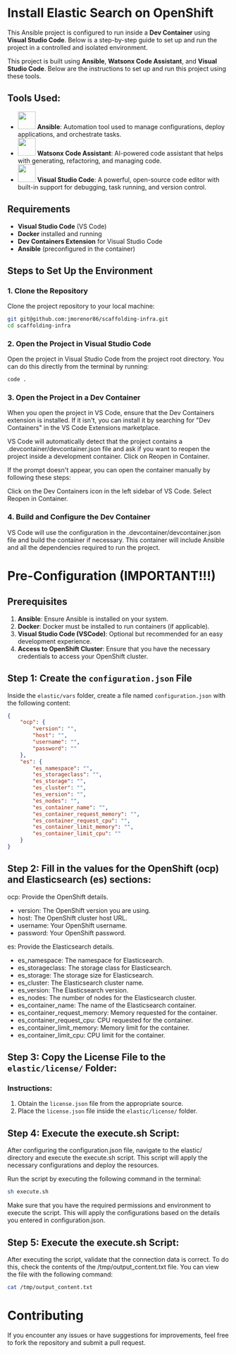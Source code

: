 # Install Elastic Search on OpenShift

This Ansible project is configured to run inside a **Dev Container** using **Visual Studio Code**. Below is a step-by-step guide to set up and run the project in a controlled and isolated environment.

This project is built using **Ansible**, **Watsonx Code Assistant**, and **Visual Studio Code**. Below are the instructions to set up and run this project using these tools.

## Tools Used:
- <img src="https://docs.ansible.com/ansible/latest/_static/images/Ansible-Mark-RGB_White.png" width="40" /> **Ansible**: Automation tool used to manage configurations, deploy applications, and orchestrate tasks.
- <img src="https://external-content.duckduckgo.com/iu/?u=https%3A%2F%2Fibm.gallerycdn.vsassets.io%2Fextensions%2Fibm%2Fwatsonx-data%2F0.0.4%2F1714022743268%2FMicrosoft.VisualStudio.Services.Icons.Default&f=1&nofb=1&ipt=29bfe28fe77a672d9618f584400b807b36fcfc7815d1e5d21e583e8b924528c6&ipo=images" width="40" /> **Watsonx Code Assistant**: AI-powered code assistant that helps with generating, refactoring, and managing code.
- <img src="https://external-content.duckduckgo.com/iu/?u=https%3A%2F%2Fstatic-00.iconduck.com%2Fassets.00%2Ffile-type-vscode-icon-512x508-376y62ux.png&f=1&nofb=1&ipt=9e84e86170d65b81be99c3fb36342dab6809bed5d51fbe22d67a3a5f949586d4&ipo=images" width="40" /> **Visual Studio Code**: A powerful, open-source code editor with built-in support for debugging, task running, and version control.




## Requirements

- **Visual Studio Code** (VS Code)
- **Docker** installed and running
- **Dev Containers Extension** for Visual Studio Code
- **Ansible** (preconfigured in the container)

## Steps to Set Up the Environment

### 1. Clone the Repository

Clone the project repository to your local machine:

```bash
git git@github.com:jmorenor86/scaffolding-infra.git
cd scaffolding-infra
```

### 2. Open the Project in Visual Studio Code
Open the project in Visual Studio Code from the project root directory. You can do this directly from the terminal by running:

```bash
code .
```

### 3. Open the Project in a Dev Container
When you open the project in VS Code, ensure that the Dev Containers extension is installed. If it isn't, you can install it by searching for "Dev Containers" in the VS Code Extensions marketplace.

VS Code will automatically detect that the project contains a .devcontainer/devcontainer.json file and ask if you want to reopen the project inside a development container. Click on Reopen in Container.

If the prompt doesn't appear, you can open the container manually by following these steps:

Click on the Dev Containers icon in the left sidebar of VS Code.
Select Reopen in Container.

### 4. Build and Configure the Dev Container
VS Code will use the configuration in the .devcontainer/devcontainer.json file and build the container if necessary. This container will include Ansible and all the dependencies required to run the project.

#  Pre-Configuration (IMPORTANT!!!)

## Prerequisites

1. **Ansible**: Ensure Ansible is installed on your system.
2. **Docker**: Docker must be installed to run containers (if applicable).
3. **Visual Studio Code (VSCode)**: Optional but recommended for an easy development experience.
4. **Access to OpenShift Cluster**: Ensure that you have the necessary credentials to access your OpenShift cluster.


## Step 1: Create the `configuration.json` File

Inside the `elastic/vars` folder, create a file named `configuration.json` with the following content:

```json
{
    "ocp": {
        "version": "",
        "host": "",
        "username": "",
        "password": ""
    },
    "es": {
        "es_namespace": "",
        "es_storageclass": "",
        "es_storage": "",
        "es_cluster": "",
        "es_version": "",
        "es_nodes": "",
        "es_container_name": "",
        "es_container_request_memory": "",
        "es_container_request_cpu": "",
        "es_container_limit_memory": "",
        "es_container_limit_cpu": ""
    }
}

```
## Step 2: Fill in the values for the OpenShift (ocp) and Elasticsearch (es) sections:

ocp: Provide the OpenShift details.

- version: The OpenShift version you are using.
- host: The OpenShift cluster host URL.
- username: Your OpenShift username.
- password: Your OpenShift password.

es: Provide the Elasticsearch details.

- es_namespace: The namespace for Elasticsearch.
- es_storageclass: The storage class for Elasticsearch.
- es_storage: The storage size for Elasticsearch.
- es_cluster: The Elasticsearch cluster name.
- es_version: The Elasticsearch version.
- es_nodes: The number of nodes for the Elasticsearch cluster.
- es_container_name: The name of the Elasticsearch container.
- es_container_request_memory: Memory requested for the container.
- es_container_request_cpu: CPU requested for the container.
- es_container_limit_memory: Memory limit for the container.
- es_container_limit_cpu: CPU limit for the container.

## Step 3: Copy the License File to the `elastic/license/` Folder:

### Instructions:
1. Obtain the `license.json` file from the appropriate source.
2. Place the `license.json` file inside the `elastic/license/` folder.

## Step 4: Execute the execute.sh Script:
After configuring the configuration.json file, navigate to the elastic/ directory and execute the execute.sh script. This script will apply the necessary configurations and deploy the resources.

Run the script by executing the following command in the terminal:

```bash
sh execute.sh
```

Make sure that you have the required permissions and environment to execute the script. This will apply the configurations based on the details you entered in configuration.json.

## Step 5: Execute the execute.sh Script:

After executing the script, validate that the connection data is correct. To do this, check the contents of the /tmp/output_content.txt file. You can view the file with the following command:

```bash
cat /tmp/output_content.txt
```

# Contributing
If you encounter any issues or have suggestions for improvements, feel free to fork the repository and submit a pull request.